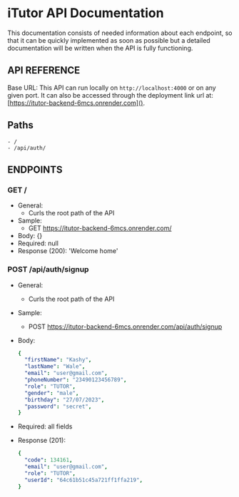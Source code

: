 # iTutor API Documentation

This documentation consists of needed information about each endpoint, so that it can be quickly implemented as soon as possible but a detailed documentation will be written when the API is fully functioning.

## API REFERENCE

Base URL: This API can run locally on `http://localhost:4000` or on any given port. It can also be accessed through the deployment link url at:
[https://itutor-backend-6mcs.onrender.com]().

## Paths

```
- /
- /api/auth/
```

## ENDPOINTS

### GET /

- General:
  - Curls the root path of the API
- Sample:
  - GET https://itutor-backend-6mcs.onrender.com/
- Body: {}
- Required: null
- Response (200): 'Welcome home'

### POST /api/auth/signup

- General:
  - Curls the root path of the API
- Sample:
  - POST https://itutor-backend-6mcs.onrender.com/api/auth/signup
- Body:
  ```yaml
  {
    "firstName": "Kashy",
    "lastName": "Wale",
    "email": "user@gmail.com",
    "phoneNumber": "23490123456789",
    "role": "TUTOR",
    "gender": "male",
    "birthday": "27/07/2023",
    "password": "secret",
  }
  ```
- Required: all fields

- Response (201):
  ```yaml
  {
    "code": 134161,
    "email": "user@gmail.com",
    "role": "TUTOR",
    "userId": "64c61b51c45a721ff1ffa219",
  }
  ```
